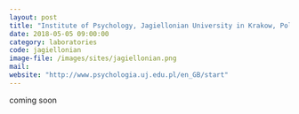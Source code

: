 ```yaml
---
layout: post
title: "Institute of Psychology, Jagiellonian University in Krakow, Poland"
date: 2018-05-05 09:00:00
category: laboratories
code: jagiellonian
image-file: /images/sites/jagiellonian.png
mail:
website: "http://www.psychologia.uj.edu.pl/en_GB/start"
---
```


coming soon

